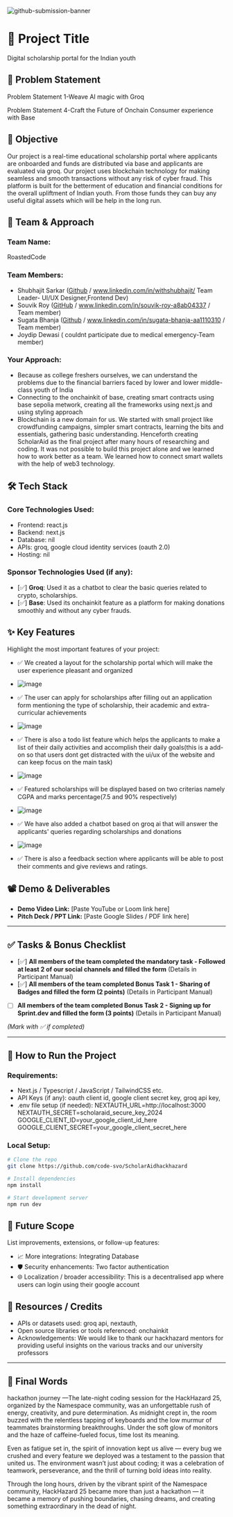 ![github-submission-banner](https://github.com/user-attachments/assets/a1493b84-e4e2-456e-a791-ce35ee2bcf2f)

# 🚀 Project Title

Digital scholarship portal for the Indian youth



## 📌 Problem Statement


Problem Statement 1-Weave AI magic with Groq

Problem Statement 4-Craft the Future of Onchain Consumer experience with Base



## 🎯 Objective

Our project is a real-time educational scholarship portal where applicants are onboarded and funds are distributed via base and applicants are evaluated via groq. Our project uses blockchain technology for making seamless and smooth transactions without any risk of cyber fraud. This platform is built for the betterment of education and financial conditions for the overall upliftment of Indian youth. From those funds they can buy any useful digital assets which will be help in the long run. 

## 🧠 Team & Approach

### Team Name:  
RoastedCode

### Team Members:  
- Shubhajit Sarkar ([Github](https://github.com/code-svo) / www.linkedin.com/in/withshubhajit/ Team Leader- UI/UX Designer,Frontend Dev)
- Souvik Roy  ([GitHub](https://github.com/Souvik313) / www.linkedin.com/in/souvik-roy-a8ab04337 / Team member) 
- Sugata Bhanja ([Github](https://github.com/SUGATABHANJA) / www.linkedin.com/in/sugata-bhanja-aa1110310 / Team member)
- Joydip Dewasi ( couldnt participate due to medical emergency-Team member)


### Your Approach:  
- Because as college freshers ourselves, we can understand the problems due to the financial barriers faced by lower and lower middle-class youth of India
- Connecting to the onchainkit of base, creating smart contracts using base sepolia metwork, creating all the frameworks using next.js and using styling approach
- Blockchain is a new domain for us. We started with small project like crowdfunding campaigns, simpler smart contracts, learning the bits and essentials, gathering basic understanding. Henceforth creating ScholarAid as the final project after many hours of researching and coding. It was not possible to build this project alone and we learned how to work better as a team. We learned how to connect smart wallets with the help of web3 technology. 



## 🛠️ Tech Stack

### Core Technologies Used:
- Frontend: react.js
- Backend: next.js
- Database: nil
- APIs: groq, google cloud identity services (oauth 2.0)
- Hosting: nil

### Sponsor Technologies Used (if any):
- [✅] **Groq**: Used it as a chatbot to clear the basic queries related to crypto, scholarships.   
- [✅] **Base**: Used its onchainkit feature as a platform for making donations smoothly and without any cyber frauds. 


## ✨ Key Features

Highlight the most important features of your project:

- ✅ We created a layout for the scholarship portal which will make the user experience pleasant and organized
- ![image](https://github.com/user-attachments/assets/c2669490-7ecb-4b25-8c01-7ef5d1aa2b67)
 
- ✅ The user can apply for scholarships after filling out an application form mentioning the type of scholarship, their academic and extra-curricular achievements
- ![image](https://github.com/user-attachments/assets/a6ef27e3-10e1-44eb-a752-b5906c38d1ea)
 
- ✅ There is also a todo list feature which helps the applicants to make a list of their daily activities and accomplish their daily goals(this is a add-on so that users dont get distracted with the ui/ux of the website and can keep focus on the main task)
- ![image](https://github.com/user-attachments/assets/9b557835-17ab-46d9-867e-9961360a360d)

- ✅ Featured scholarships will be displayed based on two criterias namely CGPA and marks percentage(7.5 and 90% respectively)
- ![image](https://github.com/user-attachments/assets/9b3dec87-a9bc-44e2-b663-bc62a1d7a9c2)

- ✅ We have also added a chatbot based on groq ai that will answer the applicants' queries regarding scholarships and donations
- ![image](https://github.com/user-attachments/assets/f34aa769-c9b6-4b4a-afd7-cdfbc166781e)

- ✅ There is also a feedback section where applicants will be able to post their comments and give reviews and ratings.



## 📽️ Demo & Deliverables

- **Demo Video Link:** [Paste YouTube or Loom link here]  
- **Pitch Deck / PPT Link:** [Paste Google Slides / PDF link here]  

---

## ✅ Tasks & Bonus Checklist

- [✅] **All members of the team completed the mandatory task - Followed at least 2 of our social channels and filled the form** (Details in Participant Manual)  
- [✅] **All members of the team completed Bonus Task 1 - Sharing of Badges and filled the form (2 points)**  (Details in Participant Manual)
- [ ] **All members of the team completed Bonus Task 2 - Signing up for Sprint.dev and filled the form (3 points)**  (Details in Participant Manual)

*(Mark with ✅ if completed)*

---

## 🧪 How to Run the Project

### Requirements:
- Next.js / Typescript / JavaScript / TailwindCSS etc.
- API Keys (if any): oauth client id, google client secret key, groq api key, 
- .env file setup (if needed):  NEXTAUTH_URL=http://localhost:3000
                                NEXTAUTH_SECRET=scholaraid_secure_key_2024
                                GOOGLE_CLIENT_ID=your_google_client_id_here
                                GOOGLE_CLIENT_SECRET=your_google_client_secret_here 

### Local Setup:
```bash
# Clone the repo
git clone https://github.com/code-svo/ScholarAidhackhazard

# Install dependencies
npm install

# Start development server
npm run dev
```



## 🧬 Future Scope

List improvements, extensions, or follow-up features:

- 📈 More integrations: Integrating Database 
- 🛡️ Security enhancements: Two factor authentication
- 🌐 Localization / broader accessibility: This is a decentralised app where users can login using their google account 



## 📎 Resources / Credits

- APIs or datasets used: groq api, nextauth,  
- Open source libraries or tools referenced: onchainkit  
- Acknowledgements: We would like to thank our hackhazard mentors for providing useful insights on the various tracks and our university professors 

---

## 🏁 Final Words

hackathon journey —The late-night coding session for the HackHazard 25, organized by the Namespace community, was an unforgettable rush of energy, creativity, and pure determination. As midnight crept in, the room buzzed with the relentless tapping of keyboards and the low murmur of teammates brainstorming breakthroughs. Under the soft glow of monitors and the haze of caffeine-fueled focus, time lost its meaning.

Even as fatigue set in, the spirit of innovation kept us alive — every bug we crushed and every feature we deployed was a testament to the passion that united us. The environment wasn’t just about coding; it was a celebration of teamwork, perseverance, and the thrill of turning bold ideas into reality.

Through the long hours, driven by the vibrant spirit of the Namespace community, HackHazard 25 became more than just a hackathon — it became a memory of pushing boundaries, chasing dreams, and creating something extraordinary in the dead of night. 

